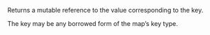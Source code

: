 Returns a mutable reference to the value corresponding to the key.

The key may be any borrowed form of the map’s key type.
